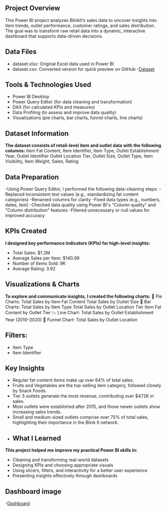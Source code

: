  ## Project Overview
This Power BI project analyzes BlinkIt’s sales data to uncover insights into item trends, outlet performance, customer ratings, and sales distribution. The goal was to transform raw retail data into a dynamic, interactive dashboard that supports data-driven decisions.
## Data Files
- dataset.xlsx: Original Excel data used in Power BI
- dataset.csv: Converted version for quick preview on GitHub
-<a href="https://github.com/Thirisha255/Blink-It-Sales-Dashboard-Power-BI-Project/commit/3f4d0043e3407149b0aabf0301f968042c52263d">Dataset<a/>
##  Tools & Technologies Used
- Power BI Desktop
- Power Query Editor (for data cleaning and transformation)
- DAX (for calculated KPIs and measures)
- Data Profiling (to assess and improve data quality)
- Visualizations (pie charts, bar charts, funnel charts, line charts)
##  Dataset Information
**The dataset consists of retail-level item and outlet data with the following columns:**
Item Fat Content, Item Identifier, Item Type, Outlet Establishment Year, Outlet Identifier
Outlet Location Tier, Outlet Size, Outlet Type, Item Visibility, Item Weight, Sales, Rating
##  Data Preparation
-Using Power Query Editor, I performed the following data-cleaning steps:
-Replaced inconsistent text values (e.g., standardizing fat content categories)
-Renamed columns for clarity
-Fixed data types (e.g., numbers, dates, text)
-Checked data quality using Power BI's "Column quality" and "Column distribution" features
-Filtered unnecessary or null values for improved accuracy
##  KPIs Created
**I designed key performance indicators (KPIs) for high-level insights:**
- Total Sales: $1.2M
- Average Sales per Item: $140.99
- Number of Items Sold: 9K
- Average Rating: 3.92
##  Visualizations & Charts
**To explore and communicate insights, I created the following charts:**
🔸 Pie Charts:
Total Sales by Item Fat Content
Total Sales by Outlet Size
🔹 Bar Charts:
Total Sales by Item Type
Total Sales by Outlet Location Tier
Item Fat Content by Outlet Tier
📉 Line Chart:
Total Sales by Outlet Establishment Year (2010–2020)
🔻 Funnel Chart:
Total Sales by Outlet Location
##  Filters:
- Item Type
- Item Identifier
##  Key Insights
- Regular fat-content items make up over 64% of total sales.
- Fruits and Vegetables are the top-selling item category, followed closely by Snack Foods.
- Tier 3 outlets generate the most revenue, contributing over $472K in sales.
- Most outlets were established after 2015, and those newer outlets show increasing sales trends.
- Small and medium-sized outlets comprise over 75% of total sales, highlighting their importance in the Blink It network.
- ## What I Learned
**This project helped me improve my practical Power BI skills in:**
- Cleaning and transforming real-world datasets
- Designing KPIs and choosing appropriate visuals
- Using slicers, filters, and interactivity for a better user experience
- Presenting insights effectively through dashboards
## Dashboard image
-<a href="https://github.com/Thirisha255/Blink-It-Sales-Dashboard-Power-BI-Project/blob/main/blinkit.png">Dashboard<a/>

